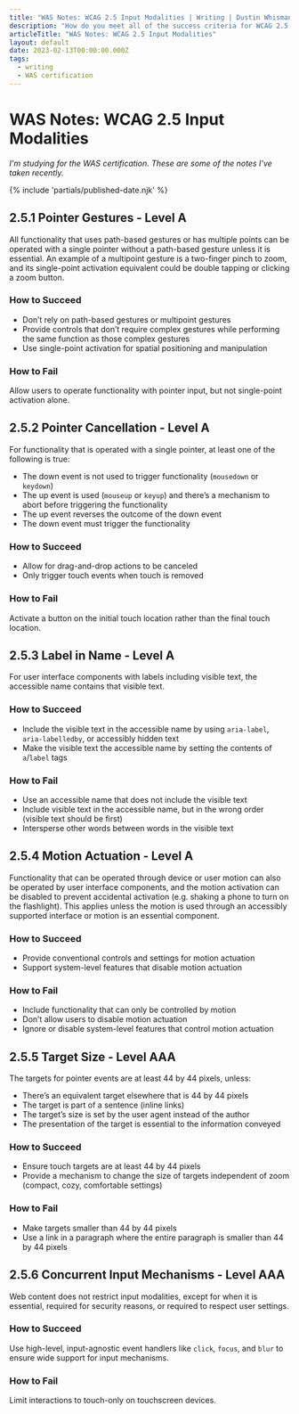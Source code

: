 ```yaml
---
title: "WAS Notes: WCAG 2.5 Input Modalities | Writing | Dustin Whisman"
description: "How do you meet all of the success criteria for WCAG 2.5 Input Modalities?"
articleTitle: "WAS Notes: WCAG 2.5 Input Modalities"
layout: default
date: 2023-02-13T00:00:00.000Z
tags:
  - writing
  - WAS certification
---
```


# WAS Notes: WCAG 2.5 Input Modalities

_I'm studying for the WAS certification. These are some of the notes I've taken recently._

{% include 'partials/published-date.njk' %}

## 2.5.1 Pointer Gestures - Level A

All functionality that uses path-based gestures or has multiple points can be operated with a single pointer without a path-based gesture unless it is essential. An example of a multipoint gesture is a two-finger pinch to zoom, and its single-point activation equivalent could be double tapping or clicking a zoom button.

### How to Succeed

- Don’t rely on path-based gestures or multipoint gestures
- Provide controls that don’t require complex gestures while performing the same function as those complex gestures
- Use single-point activation for spatial positioning and manipulation

### How to Fail

Allow users to operate functionality with pointer input, but not single-point activation alone.

## 2.5.2 Pointer Cancellation - Level A

For functionality that is operated with a single pointer, at least one of the following is true:

- The down event is not used to trigger functionality (`mousedown` or `keydown`)
- The up event is used (`mouseup` or `keyup`) and there’s a mechanism to abort before triggering the functionality
- The up event reverses the outcome of the down event
- The down event must trigger the functionality

### How to Succeed

- Allow for drag-and-drop actions to be canceled
- Only trigger touch events when touch is removed

### How to Fail

Activate a button on the initial touch location rather than the final touch location.

## 2.5.3 Label in Name - Level A

For user interface components with labels including visible text, the accessible name contains that visible text.

### How to Succeed

- Include the visible text in the accessible name by using `aria-label`, `aria-labelledby`, or accessibly hidden text
- Make the visible text the accessible name by setting the contents of `a`/`label` tags

### How to Fail

- Use an accessible name that does not include the visible text
- Include visible text in the accessible name, but in the wrong order (visible text should be first)
- Intersperse other words between words in the visible text

## 2.5.4 Motion Actuation - Level A

Functionality that can be operated through device or user motion can also be operated by user interface components, and the motion activation can be disabled to prevent accidental activation (e.g. shaking a phone to turn on the flashlight). This applies unless the motion is used through an accessibly supported interface or motion is an essential component.

### How to Succeed

- Provide conventional controls and settings for motion actuation
- Support system-level features that disable motion actuation

### How to Fail

- Include functionality that can only be controlled by motion
- Don’t allow users to disable motion actuation
- Ignore or disable system-level features that control motion actuation

## 2.5.5 Target Size - Level AAA

The targets for pointer events are at least 44 by 44 pixels, unless:

- There’s an equivalent target elsewhere that is 44 by 44 pixels
- The target is part of a sentence (inline links)
- The target’s size is set by the user agent instead of the author
- The presentation of the target is essential to the information conveyed

### How to Succeed

- Ensure touch targets are at least 44 by 44 pixels
- Provide a mechanism to change the size of targets independent of zoom (compact, cozy, comfortable settings)

### How to Fail

- Make targets smaller than 44 by 44 pixels
- Use a link in a paragraph where the entire paragraph is smaller than 44 by 44 pixels

## 2.5.6 Concurrent Input Mechanisms - Level AAA

Web content does not restrict input modalities, except for when it is essential, required for security reasons, or required to respect user settings.

### How to Succeed

Use high-level, input-agnostic event handlers like `click`, `focus`, and `blur` to ensure wide support for input mechanisms.

### How to Fail

Limit interactions to touch-only on touchscreen devices.
